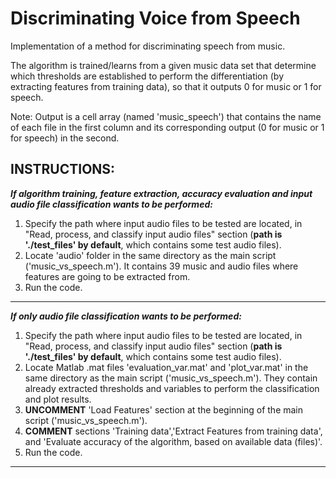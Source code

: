 # Discriminating Voice from Speech

Implementation of a method for discriminating speech from music.

The algorithm is trained/learns from a given music data set that determine which thresholds are established to perform the differentiation (by extracting features from training data), so that it outputs 0 for music or 1 for speech.

Note: Output is a cell array (named 'music_speech') that contains the name of each file in the first column and its corresponding output (0 for music or 1 for speech) in the second.

INSTRUCTIONS:
------------------------------------------------------------------------------------------------------------------------------
***If algorithm training, feature extraction, accuracy evaluation and input audio file classification wants to be performed:***

1) Specify the path where input audio files to be tested are located, in "Read, process, and classify input audio files" section (**path is './test_files' by default**, which contains some test audio files).
2) Locate 'audio' folder in the same directory as the main script ('music_vs_speech.m'). It contains 39 music and audio files where features are going to be extracted from.
3) Run the code.
------------------------------------------------------------------------------------------------------------------------------
***If only audio file classification wants to be performed:***

1) Specify the path where input audio files to be tested are located, in "Read, process, and classify input audio files" section (**path is './test_files' by default**, which contains some test audio files).
2) Locate Matlab .mat files 'evaluation_var.mat' and 'plot_var.mat' in the same directory as the main script ('music_vs_speech.m'). They contain already extracted thresholds and variables to perform the classification and plot results.
3) **UNCOMMENT** 'Load Features' section at the beginning of the main script ('music_vs_speech.m').
4) **COMMENT** sections 'Training data','Extract Features from training data', and 'Evaluate accuracy of the algorithm, based on available data (files)'.
5) Run the code.
------------------------------------------------------------------------------------------------------------------------------
